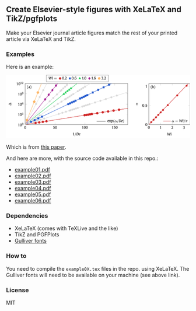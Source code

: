 ## Create Elsevier-style figures with XeLaTeX and TikZ/pgfplots

Make your Elsevier journal article figures match the rest of your printed article via XeLaTeX and TikZ. 

### Examples

Here is an example:

![alt](example.png)

Which is from [this paper](https://comp-physics.group/papers/bryngelson-EJM-19.pdf).

And here are more, with the source code available in this repo.:
* [example01.pdf](example01.pdf)
* [example02.pdf](example02.pdf)
* [example03.pdf](example03.pdf)
* [example04.pdf](example04.pdf)
* [example05.pdf](example05.pdf)
* [example06.pdf](example06.pdf)

### Dependencies

* XeLaTeX (comes with TeXLive and the like)
* TikZ and PGFPlots
* [Gulliver fonts](https://www.google.com/search?q=gulliver+font+download)

### How to

You need to compile the `example0X.tex` files in the repo. using XeLaTeX. The Gulliver fonts will need to be available on your machine (see above link).

### License

MIT
